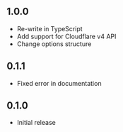 ## 1.0.0 ##

* Re-write in TypeScript
* Add support for Cloudflare v4 API
* Change options structure

## 0.1.1 ##

* Fixed error in documentation

## 0.1.0 ##

* Initial release
